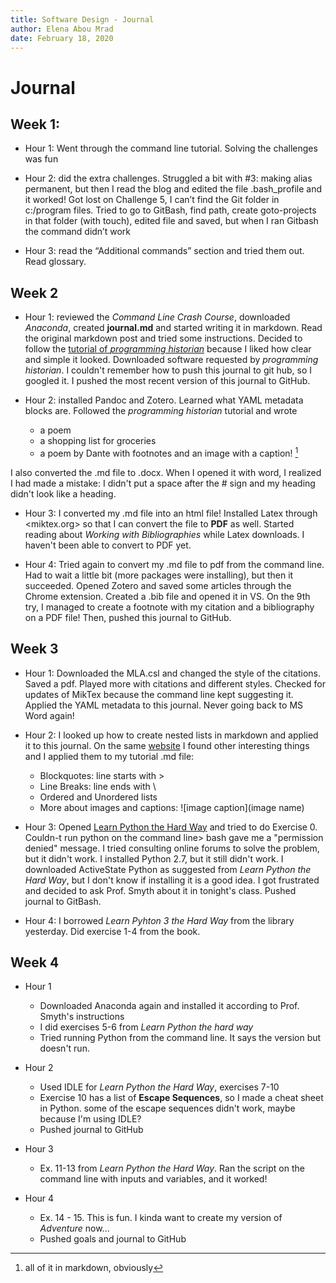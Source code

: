 ```yaml
---
title: Software Design - Journal
author: Elena Abou Mrad
date: February 18, 2020
---
```


# Journal

## Week 1:

+ Hour 1: Went through the command line tutorial. Solving the challenges was fun

+ Hour 2: did the extra challenges. Struggled a bit with #3: making alias permanent, but then I read the blog and edited the file .bash_profile and it worked! Got lost on Challenge 5, I can’t find the Git folder in c:/program files. Tried to go to GitBash, find path, create goto-projects in that folder (with touch), edited file and saved, but when I ran Gitbash the command didn’t work

+ Hour 3: read the “Additional commands” section and tried them out. Read glossary.

## Week 2

+ Hour 1: reviewed the *Command Line Crash Course*, downloaded *Anaconda*, created **journal.md** and started writing it in markdown. Read the original markdown post and tried some instructions. Decided to follow the [tutorial of *programming historian*](https://programminghistorian.org/en/lessons/sustainable-authorship-in-plain-text-using-pandoc-and-markdown) because I liked how clear and simple it looked. Downloaded software requested by *programming historian*. I couldn't remember how to push this journal to git hub, so I googled it. I pushed the most recent version of this journal to GitHub.

+ Hour 2: installed Pandoc and Zotero. Learned what YAML metadata blocks are. Followed the *programming historian* tutorial and wrote

    * a poem
    * a shopping list for groceries
    * a poem by Dante with footnotes and an image with a caption! [^1]

[^1]: all of it in markdown, obviously

I also converted the .md file to .docx. When I opened it with word, I realized I had made a mistake: I didn't put a space after the # sign and my heading didn't look like a heading.

+ Hour 3: I converted my .md file into an html file! Installed Latex through <miktex.org> so that I can convert the file to **PDF** as well. Started reading about *Working with Bibliographies* while Latex downloads. I haven't been able to convert to PDF yet.

+ Hour 4: Tried again to convert my .md file to pdf from the command line. Had to wait a little bit (more packages were installing), but then it succeeded. Opened Zotero and saved some articles through the Chrome extension. Created a .bib file and opened it in VS. On the 9th try, I managed to create a footnote with my citation and a bibliography on a PDF file! Then, pushed this journal to GitHub.

## Week 3

+ Hour 1: Downloaded the MLA.csl and changed the style of the citations. Saved a pdf. Played more with citations and different styles. Checked for updates of MikTex because the command line kept suggesting it. Applied the YAML metadata to this journal. Never going back to MS Word again!

+ Hour 2: I looked up how to create nested lists in markdown and applied it to this journal. On the same [website](https://commonmark.org/help/tutorial/05-blockquotes.html) I found other interesting things and I applied them to my tutorial .md file:
    * Blockquotes: line starts with > 
    * Line Breaks: line ends with \
    * Ordered and Unordered lists
    * More about images and captions: ![image caption](image name)

+ Hour 3: Opened [Learn Python the Hard Way](https://learnpythonthehardway.org/book/) and tried to do Exercise 0. Couldn-t run python on the command line> bash gave me a "permission denied" message. I tried consulting online forums to solve the problem, but it didn't work. I installed Python 2.7, but it still didn't work. I downloaded ActiveState Python as suggested from *Learn Python the Hard Way*, but I don't know if installing it is a good idea. I got frustrated and decided to ask Prof. Smyth about it in tonight's class. Pushed journal to GitBash.

+ Hour 4: I borrowed *Learn Pyhton 3 the Hard Way* from the library yesterday. Did exercise 1-4 from the book.

## Week 4

+ Hour 1 
    * Downloaded Anaconda again and installed it according to Prof. Smyth's instructions
    * I did exercises 5-6 from *Learn Python the hard way*
    * Tried running Python from the command line. It says the version but doesn't run.

+ Hour 2
    * Used IDLE for *Learn Python the Hard Way*, exercises 7-10
    * Exercise 10 has a list of **Escape Sequences**, so I made a cheat sheet in Python. some of the escape sequences didn't work, maybe because I'm using IDLE?
    * Pushed journal to GitHub

+ Hour 3
    * Ex. 11-13 from *Learn Python the Hard Way*. Ran the script on the command line with inputs and variables, and it worked!

+ Hour 4
    * Ex. 14 - 15. This is fun. I kinda want to create my version of *Adventure* now...
    * Pushed goals and journal to GitHub

